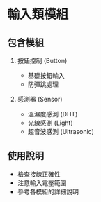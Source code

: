 # 輸入類模組

## 包含模組
1. 按鈕控制 (Button)
   - 基礎按鈕輸入
   - 防彈跳處理

2. 感測器 (Sensor)
   - 溫濕度感測 (DHT)
   - 光線感測 (Light)
   - 超音波感測 (Ultrasonic)

## 使用說明
- 檢查接線正確性
- 注意輸入電壓範圍
- 參考各模組的詳細說明